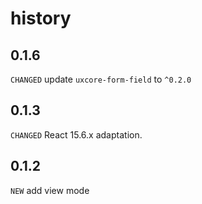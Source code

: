 # history

## 0.1.6

`CHANGED` update `uxcore-form-field` to `^0.2.0`

## 0.1.3

`CHANGED` React 15.6.x adaptation.

## 0.1.2

`NEW` add view mode
